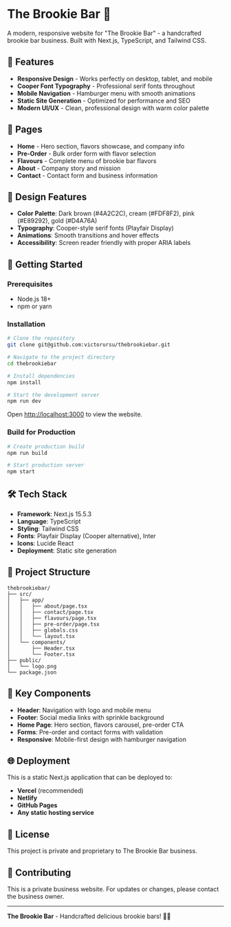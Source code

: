 # The Brookie Bar 🍪

A modern, responsive website for "The Brookie Bar" - a handcrafted brookie bar business. Built with Next.js, TypeScript, and Tailwind CSS.

## 🌟 Features

- **Responsive Design** - Works perfectly on desktop, tablet, and mobile
- **Cooper Font Typography** - Professional serif fonts throughout
- **Mobile Navigation** - Hamburger menu with smooth animations
- **Static Site Generation** - Optimized for performance and SEO
- **Modern UI/UX** - Clean, professional design with warm color palette

## 📱 Pages

- **Home** - Hero section, flavors showcase, and company info
- **Pre-Order** - Bulk order form with flavor selection
- **Flavours** - Complete menu of brookie bar flavors
- **About** - Company story and mission
- **Contact** - Contact form and business information

## 🎨 Design Features

- **Color Palette**: Dark brown (#4A2C2C), cream (#FDF8F2), pink (#E89292), gold (#D4A76A)
- **Typography**: Cooper-style serif fonts (Playfair Display)
- **Animations**: Smooth transitions and hover effects
- **Accessibility**: Screen reader friendly with proper ARIA labels

## 🚀 Getting Started

### Prerequisites

- Node.js 18+ 
- npm or yarn

### Installation

```bash
# Clone the repository
git clone git@github.com:victorursu/thebrookiebar.git

# Navigate to the project directory
cd thebrookiebar

# Install dependencies
npm install

# Start the development server
npm run dev
```

Open [http://localhost:3000](http://localhost:3000) to view the website.

### Build for Production

```bash
# Create production build
npm run build

# Start production server
npm start
```

## 🛠️ Tech Stack

- **Framework**: Next.js 15.5.3
- **Language**: TypeScript
- **Styling**: Tailwind CSS
- **Fonts**: Playfair Display (Cooper alternative), Inter
- **Icons**: Lucide React
- **Deployment**: Static site generation

## 📁 Project Structure

```
thebrookiebar/
├── src/
│   ├── app/
│   │   ├── about/page.tsx
│   │   ├── contact/page.tsx
│   │   ├── flavours/page.tsx
│   │   ├── pre-order/page.tsx
│   │   ├── globals.css
│   │   └── layout.tsx
│   └── components/
│       ├── Header.tsx
│       └── Footer.tsx
├── public/
│   └── logo.png
└── package.json
```

## 🎯 Key Components

- **Header**: Navigation with logo and mobile menu
- **Footer**: Social media links with sprinkle background
- **Home Page**: Hero section, flavors carousel, pre-order CTA
- **Forms**: Pre-order and contact forms with validation
- **Responsive**: Mobile-first design with hamburger navigation

## 🌐 Deployment

This is a static Next.js application that can be deployed to:

- **Vercel** (recommended)
- **Netlify**
- **GitHub Pages**
- **Any static hosting service**

## 📝 License

This project is private and proprietary to The Brookie Bar business.

## 🤝 Contributing

This is a private business website. For updates or changes, please contact the business owner.

---

**The Brookie Bar** - Handcrafted delicious brookie bars! 🍪✨
